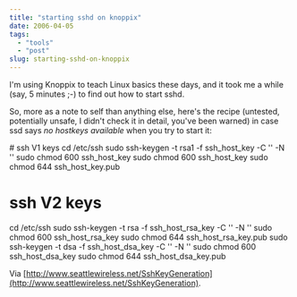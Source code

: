 ```yaml
---
title: "starting sshd on knoppix"
date: 2006-04-05
tags: 
  - "tools"
  - "post"
slug: starting-sshd-on-knoppix
---
```


I'm using Knoppix to teach Linux basics these days, and it took me a while (say, 5 minutes ;-) to find out how to start sshd.

So, more as a note to self than anything else, here's the recipe (untested, potentially unsafe, I didn't check it in detail, you've been warned) in case ssd says _no hostkeys available_ when you try to start it:

\# ssh V1 keys
cd /etc/ssh
sudo ssh-keygen -t rsa1 -f ssh\_host\_key -C '' -N ''
sudo chmod 600 ssh\_host\_key
sudo chmod 600 ssh\_host\_key
sudo chmod 644 ssh\_host\_key.pub

# ssh V2 keys
cd /etc/ssh
sudo ssh-keygen -t rsa -f ssh\_host\_rsa\_key -C '' -N ''
sudo chmod 600 ssh\_host\_rsa\_key
sudo chmod 644 ssh\_host\_rsa\_key.pub
sudo ssh-keygen -t dsa -f ssh\_host\_dsa\_key -C '' -N ''
sudo chmod 600 ssh\_host\_dsa\_key
sudo chmod 644 ssh\_host\_dsa\_key.pub

Via [http://www.seattlewireless.net/SshKeyGeneration](http://www.seattlewireless.net/SshKeyGeneration).
